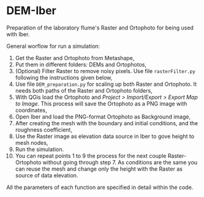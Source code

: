 # DEM-Iber
Preparation of the laboratory flume's Raster and Ortophoto for being used with Iber. 

General worflow for run a simulation:  

1. Get the Raster and Ortophoto from Metashape,
2. Put them in different folders: DEMs and Ortophotos,
3. (Optional) Filter Raster to remove noisy pixels. Use file ```rasterFilter.py``` following the instructions given below,
4. Use file ```DEM_preparation.py``` for scaling up both Raster and Ortophoto. It needs both paths of the Raster and Ortophoto folders,
5. With QGis load the Ortophoto and *Project > Import/Export > Export Map to Image*. This process will save the Ortophoto as a PNG image with coordinates,
6. Open Iber and load the PNG-format Ortophoto as Background image,
7. After creating the mesh with the boundary and initial conditions, and the roughness coefficient, 
8. Use the Raster image as elevation data source in Iber to gove height to mesh nodes,
9. Run the simulation.
10. You can repeat points 1 to 9 the process for the next couple Raster-Ortophoto without going through step 7. As conditions are the same you can reuse the mesh and change only the height with the Raster as source of data elevation.


All the parameters of each function are specified in detail within the code.
